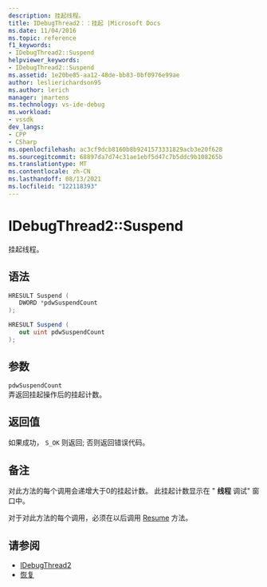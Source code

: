 ```yaml
---
description: 挂起线程。
title: IDebugThread2：：挂起 |Microsoft Docs
ms.date: 11/04/2016
ms.topic: reference
f1_keywords:
- IDebugThread2::Suspend
helpviewer_keywords:
- IDebugThread2::Suspend
ms.assetid: 1e20be85-aa12-48de-bb83-0bf0976e99ae
author: leslierichardson95
ms.author: lerich
manager: jmartens
ms.technology: vs-ide-debug
ms.workload:
- vssdk
dev_langs:
- CPP
- CSharp
ms.openlocfilehash: ac3cf9dcb8160b8b9241573331829acb3e20f628
ms.sourcegitcommit: 68897da7d74c31ae1ebf5d47c7b5ddc9b108265b
ms.translationtype: MT
ms.contentlocale: zh-CN
ms.lasthandoff: 08/13/2021
ms.locfileid: "122118393"
---
```

# <a name="idebugthread2suspend"></a>IDebugThread2::Suspend
挂起线程。

## <a name="syntax"></a>语法

```cpp
HRESULT Suspend ( 
   DWORD *pdwSuspendCount
);
```

```csharp
HRESULT Suspend ( 
   out uint pdwSuspendCount
);
```

## <a name="parameters"></a>参数
`pdwSuspendCount`\
弄返回挂起操作后的挂起计数。

## <a name="return-value"></a>返回值
 如果成功， `S_OK` 则返回; 否则返回错误代码。

## <a name="remarks"></a>备注
 对此方法的每个调用会递增大于0的挂起计数。 此挂起计数显示在 " **线程** 调试" 窗口中。

 对于对此方法的每个调用，必须在以后调用 [Resume](../../../extensibility/debugger/reference/idebugthread2-resume.md) 方法。

## <a name="see-also"></a>请参阅
- [IDebugThread2](../../../extensibility/debugger/reference/idebugthread2.md)
- [恢复](../../../extensibility/debugger/reference/idebugthread2-resume.md)
